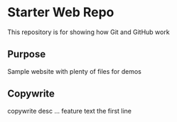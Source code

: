 # Starter Web Repo

This repository is for showing how Git and GitHub work

## Purpose

Sample website with plenty of files for demos

## Copywrite

copywrite desc ... feature text
the first line

